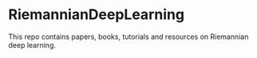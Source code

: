 # RiemannianDeepLearning
This repo contains papers, books, tutorials and resources on Riemannian deep learning.

